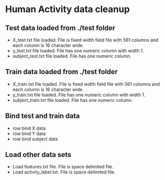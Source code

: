 # Human Activity data cleanup

## Test data loaded from ./test folder

* X_test.txt file loaded. File is fixed width field file with 561 columns and each column is 16 character wide.
* y_test.txt file loaded. File has one numeric column with width 1.
* subject_test.txt file loaded. File has one numeric column.

## Train data loaded from ./test folder

* X_train.txt file loaded. File is fixed width field file with 561 columns and each column is 16 character wide.
* y_train.txt file loaded. File has one numeric column with width 1.
* subject_train.txt file loaded. File has one numeric column.

## Bind test and train data

* row bind X data
* row bind Y data
* row bind subject data

## Load other data sets

* Load features.txt file. File is space delimited file.
* Load activity_label.txt. File is space delimited file.

